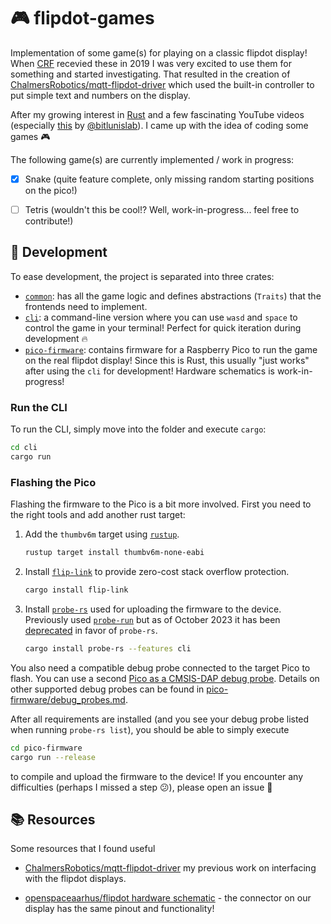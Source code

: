 
# :video_game: flipdot-games

Implementation of some game(s) for playing on a classic flipdot display! When [CRF](https://chalmersrobotics.se) recevied these in 2019 I was very excited to use them for something and started investigating. That resulted in the creation of [ChalmersRobotics/mqtt-flipdot-driver](https://github.com/ChalmersRobotics/mqtt-flipdot-driver) which used the built-in controller to put simple text and numbers on the display.

After my growing interest in [Rust](https://www.rust-lang.org/) and a few fascinating YouTube videos (especially [this](https://www.youtube.com/watch?v=8DvH6FiS3sg) by [@bitlunislab](https://www.youtube.com/@bitlunislab)). I came up with the idea of coding some games :video_game:

The following game(s) are currently implemented / work in progress:

- [x] Snake (quite feature complete, only missing random starting positions on the pico!)
- [ ] Tetris (wouldn't this be cool!? Well, work-in-progress... feel free to contribute!)


## :hammer: Development

To ease development, the project is separated into three crates:

- [`common`](common/): has all the game logic and defines abstractions (`Traits`) that the frontends need to implement.
- [`cli`](cli/): a command-line version where you can use `wasd` and `space` to control the game in your terminal! Perfect for quick iteration during development :fire:
- [`pico-firmware`](pico-firmware/): contains firmware for a Raspberry Pico to run the game on the real flipdot display! Since this is Rust, this usually "just works" after using the `cli` for development! Hardware schematics is work-in-progress!

<!-- The hardware (with schematics and pictures) for this is available in the folder [`pico-hardware`](pico-hardware). -->


### Run the CLI

To run the CLI, simply move into the folder and execute `cargo`:
```bash
cd cli
cargo run
```

### Flashing the Pico

Flashing the firmware to the Pico is a bit more involved. First you need to the right tools and add another rust target:

1. Add the `thumbv6m` target using [`rustup`](https://rustup.rs/).
    ```bash
    rustup target install thumbv6m-none-eabi
    ```

2. Install [`flip-link`](https://github.com/knurling-rs/flip-link) to provide zero-cost stack overflow protection.
    ```bash
    cargo install flip-link
    ```

3. Install [`probe-rs`]() used for uploading the firmware to the device. Previously used [`probe-run`](https://github.com/knurling-rs/probe-run) but as of October 2023 it has been [deprecated](https://ferrous-systems.com/blog/probe-run-deprecation/) in favor of `probe-rs`.
    ```bash
    cargo install probe-rs --features cli
    ```

You also need a compatible debug probe connected to the target Pico to flash.
You can use a second [Pico as a CMSIS-DAP debug probe](pico-firmware/debug_probes.md#raspberry-pi-pico). Details on other supported debug probes can be found in [pico-firmware/debug_probes.md](pico-firmware/debug_probes.md).

After all requirements are installed (and you see your debug probe listed when running `probe-rs list`), you should be able to simply execute
```bash
cd pico-firmware
cargo run --release
```
to compile and upload the firmware to the device! If you encounter any difficulties (perhaps I missed a step :confused:), please open an issue :triangular_flag_on_post:

## :books: Resources

Some resources that I found useful 

- [ChalmersRobotics/mqtt-flipdot-driver](https://github.com/ChalmersRobotics/mqtt-flipdot-driver) my previous work on interfacing with the flipdot displays.

- [openspaceaarhus/flipdot hardware schematic](https://github.com/openspaceaarhus/flipdot/blob/master/flipper/master_setup.pdf) - the connector on our display has the same pinout and functionality!
